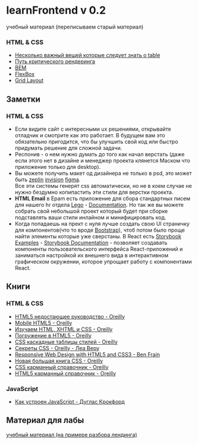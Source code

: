 # learnFrontend v 0.2
учебный материал (переписываем старый материал)

### HTML & CSS
- [Несколько важный вещей которые следует знать о table](lectures/html_css/table/table.md) 
- [Путь критического рендеринга](lectures/html_css/rendering/rendering.md) 
- [BEM](lectures/html_css/bem/bem.md) 
- [FlexBox](lectures/html_css/flexBox/flexBox.md) 
- [Grid Layout](lectures/html_css/grid/grid.md) 

## Заметки
### HTML & CSS
- Если видите сайт с интересными ux решениями, открывайте отладчик и смотрите как это работает. В будущем вам это обязательно пригодится, что бы улучшить свой код или быстро придумать решение для сложной задачи.
- Респонив - о нем нужно думать до того как начал верстать (даже если этого нет в дизайне и менеджер проекта клянется Маском что приложение только для desktop).
- Вы можете получить макет од дизайнера не только в psd, это может быть [zeplin](https://zeplin.io/) [invision](https://www.invisionapp.com/) [figma](https://www.figma.com).  
 Все эти системы генерят css автоматически, но не в коем случае не нужно бездумно копипастить эти стили для верстки проекта. 
- **HTML Email** в Epam есть приложение для сбора стандартных писем для нашего hr отдела [Lego](http://static.cdn.epam.com/uploads/25de0eda2b8cb5eb21bf2ae0f5b479f7/LEGO/DEFAULT/lego_v2.4.html) - [Documentation](https://kb.epam.com/display/EPMHRMKB/How+to+create+a+newsletter). Но так же вы можете собрать свой небольшой проект который будет при сборке подставлять ваши стили инлайном и минифицировать код.
- Когда попадаешь на прект с нуля лучше создать свою UI страничку для компонентов(что то вроде [Bootstrap](https://getbootstrap.com/docs/4.3/content/typography/)), чтоб потом было проще найти элементы которые уже сверстаны. В React есть [Storybook Examples](https://storybook.js.org/docs/examples/) - [Storybook Documentation](https://storybook.js.org/docs/guides/guide-react/) -  позволяет создавать компоненты пользовательского интерфейса React-приложений и заниматься настройкой их внешнего вида в интерактивном графическом окружении, которое упрощает работу с компонентами React.

## Книги
### HTML & CSS
- [HTML5 недостающее руководство - Oreilly](books/html_css/HTML5_Недостающее_руководство.pdf)
- [Mobile HTML5 - Oreilly](books/html_css/Mobile_HTML5_proglib.pdf)
- [Изучаем HTML, XHTML и CSS - Oreilly](books/html_css/Izuchaem_HTML_XHTML_CSS.pdf)
- [Погружение в HTML5 - Oreilly](books/html_css/Погружение_в_HTML5.pdf)
- [CSS каскадные таблицы стилей - Oreilly](books/html_css/CSS_каскадные_таблицы_стилей.pdf)
- [Секреты CSS - Oreilly - Леа Веру](books/html_css/CSS_Secrets_proglib_rus.pdf)
- [Responsive Web Design with HTML5 and CSS3 - Ben Frain](books/html_css/html5_css3.pdf)
- [Новая большая книга CSS - Oreilly](books/html_css/Makfarland_Novaya_bolshaya_kniga_CSS.pdf)
- [CSS карманный справочник - Oreilly](books/html_css/Meyer_E_CSS_Karmanny_spravochnik_2016.pdf)
- [HTML5 карманный справочник - Oreilly](books/html_css/html5_karmannyiy_spravochnik.pdf)  

### JavaScript
- [Как устроен JavaScript - Дуглас Крокфорд](books/javascript/Как_устроен_JavaScript.pdf)

## Материал для лабы 
[учебный материал (на примере разбора лендинга)](lectures/future_lab_lectures.md)
